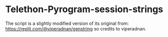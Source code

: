 # Telethon-Pyrogram-session-strings
The script is a slightly modified version of its original from: https://replit.com/@viperadnan/genstring so credits to viperadnan.
